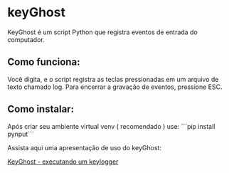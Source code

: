 # keyGhost


KeyGhost é um script Python que registra eventos de entrada do computador.


<h2>Como funciona:</h2>
Você digita, e o script registra as teclas pressionadas em um arquivo de texto chamado log.
Para encerrar a gravação de eventos, pressione ESC.


<h2>Como instalar:</h2>
Após criar seu ambiente virtual venv ( recomendado ) use:
´´´pip install pynput´´´



Assista aqui uma apresentação de uso do keyGhost:



<a href="gameteca.vercel.app">KeyGhost - executando um keylogger</a>